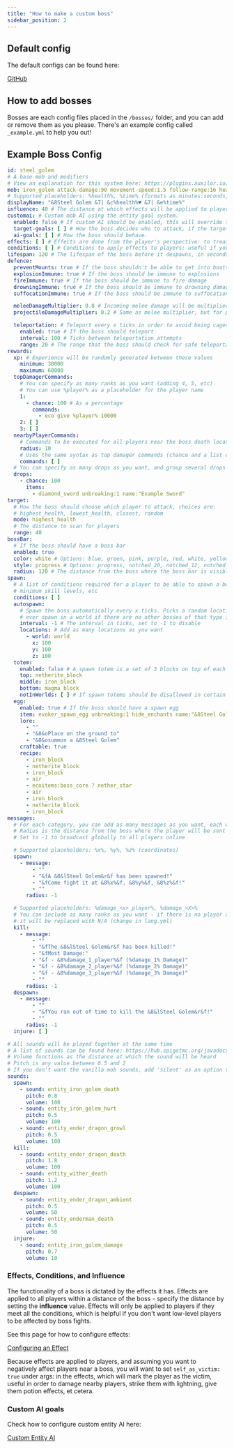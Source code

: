 ```yaml
---
title: "How to make a custom boss"
sidebar_position: 2
---
```


## Default config
The default configs can be found here:

[GitHub](https://github.com/Auxilor/EcoBosses/blob/master/eco-core/core-plugin/src/main/resources/bosses/)

## How to add bosses
Bosses are each config files placed in the `/bosses/` folder, and you can add or remove them as you please. There's an example config called `_example.yml` to help you out!

## Example Boss Config

```yaml
id: steel_golem
# A base mob and modifiers
# View an explanation for this system here: https://plugins.auxilor.io/all-plugins/the-entity-lookup-system
mob: iron_golem attack-damage:90 movement-speed:1.5 follow-range:16 health:1200
# Supported placeholders: %health%, %time% (formats as minutes:seconds, eg 1:56)
displayName: "&8Steel Golem &7| &c%health%♥ &7| &e%time%"
influence: 40 # The distance at which effects will be applied to players
customai: # Custom mob AI using the entity goal system.
  enabled: false # If custom AI should be enabled, this will override the vanilla mob behaviour.
  target-goals: [ ] # How the boss decides who to attack, if the target mode isn't being used.
  ai-goals: [ ] # How the boss should behave.
effects: [ ] # Effects are done from the player's perspective: to treat the player as the victim, use the self_as_victim option in args
conditions: [ ] # Conditions to apply effects to players; useful if you don't want to affect low-level players
lifespan: 120 # The lifespan of the boss before it despawns, in seconds. Set to a massive number to disable.
defence:
  preventMounts: true # If the boss shouldn't be able to get into boats, minecarts, etc
  explosionImmune: true # If the boss should be immune to explosions
  fireImmune: true # If the boss should be immune to fire damage
  drowningImmune: true # If the boss should be immune to drowning damage
  suffocationImmune: true # If the boss should be immune to suffocation

  meleeDamageMultiplier: 0.8 # Incoming melee damage will be multiplied by this value. Set to 0 to render immune against melee
  projectileDamageMultiplier: 0.2 # Same as melee multiplier, but for projectiles

  teleportation: # Teleport every x ticks in order to avoid being caged in obsidian or similar
    enabled: true # If the boss should teleport
    interval: 100 # Ticks between teleportation attempts
    range: 20 # The range that the boss should check for safe teleportation blocks.
rewards:
  xp: # Experience will be randomly generated between these values
    minimum: 30000
    maximum: 60000
  topDamagerCommands:
    # You can specify as many ranks as you want (adding 4, 5, etc)
    # You can use %player% as a placeholder for the player name
    1:
      - chance: 100 # As a percentage
        commands:
          - eco give %player% 10000
    2: [ ]
    3: [ ]
  nearbyPlayerCommands:
    # Commands to be executed for all players near the boss death location
    radius: 10
    # Uses the same syntax as top damager commands (chance and a list of commands, can use %player%)
    commands: [ ]
  # You can specify as many drops as you want, and group several drops together under one chance
  drops:
    - chance: 100
      items:
        - diamond_sword unbreaking:1 name:"Example Sword"
target:
  # How the boss should choose which player to attack, choices are:
  # highest_health, lowest_health, closest, random
  mode: highest_health
  # The distance to scan for players
  range: 40
bossBar:
  # If the boss should have a boss bar
  enabled: true
  color: white # Options: blue, green, pink, purple, red, white, yellow
  style: progress # Options: progress, notched_20, notched_12, notched_10, notched_6
  radius: 120 # The distance from the boss where the boss bar is visible
spawn:
  # A list of conditions required for a player to be able to spawn a boss, useful to set
  # minimum skill levels, etc
  conditions: [ ]
  autospawn:
    # Spawn the boss automatically every x ticks. Picks a random location, but will only
    # ever spawn in a world if there are no other bosses of that type in the world.
    interval: -1 # The interval in ticks, set to -1 to disable
    locations: # Add as many locations as you want
      - world: world
        x: 100
        y: 100
        z: 100
  totem:
    enabled: false # A spawn totem is a set of 3 blocks on top of each other to spawn a boss (like a snow golem)
    top: netherite_block
    middle: iron_block
    bottom: magma_block
    notInWorlds: [ ] # If spawn totems should be disallowed in certain worlds, specify them here
  egg:
    enabled: true # If the boss should have a spawn egg
    item: evoker_spawn_egg unbreaking:1 hide_enchants name:"&8Steel Golem&f Spawn Egg"
    lore:
      - ""
      - "&8&oPlace on the ground to"
      - "&8&osummon a &8Steel Golem"
    craftable: true
    recipe:
      - iron_block
      - netherite_block
      - iron_block
      - air
      - ecoitems:boss_core ? nether_star
      - air
      - iron_block
      - netherite_block
      - iron_block
messages:
  # For each category, you can add as many messages as you want, each with their own radius.
  # Radius is the distance from the boss where the player will be sent the message
  # Set to -1 to broadcast globally to all players online

  # Supported placeholders: %x%, %y%, %z% (coordinates)
  spawn:
    - message:
        - ""
        - "&fA &8&lSteel Golem&r&f has been spawned!"
        - "&fCome fight it at &8%x%&f, &8%y%&f, &8%z%&f!"
        - ""
      radius: -1

  # Supported placeholders: %damage_<x>_player%, %damage_<X>%
  # You can include as many ranks as you want - if there is no player at a certain rank,
  # it will be replaced with N/A (change in lang.yml)
  kill:
    - message:
        - ""
        - "&fThe &8&lSteel Golem&r&f has been killed!"
        - "&fMost Damage:"
        - "&f - &8%damage_1_player%&f (%damage_1% Damage)"
        - "&f - &8%damage_2_player%&f (%damage_2% Damage)"
        - "&f - &8%damage_3_player%&f (%damage_3% Damage)"
        - ""
      radius: -1
  despawn:
    - message:
        - ""
        - "&fYou ran out of time to kill the &8&lSteel Golem&r&f!"
        - ""
      radius: -1
  injure: [ ]

# All sounds will be played together at the same time
# A list of sounds can be found here: https://hub.spigotmc.org/javadocs/bukkit/org/bukkit/Sound.html
# Volume functions as the distance at which the sound will be heard
# Pitch is any value between 0.5 and 2
# If you don't want the vanilla mob sounds, add 'silent' as an option to the mob
sounds:
  spawn:
    - sound: entity_iron_golem_death
      pitch: 0.8
      volume: 100
    - sound: entity_iron_golem_hurt
      pitch: 0.5
      volume: 100
    - sound: entity_ender_dragon_growl
      pitch: 0.5
      volume: 100
  kill:
    - sound: entity_ender_dragon_death
      pitch: 1.8
      volume: 100
    - sound: entity_wither_death
      pitch: 1.2
      volume: 100
  despawn:
    - sound: entity_ender_dragon_ambient
      pitch: 0.5
      volume: 50
    - sound: entity_enderman_death
      pitch: 0.5
      volume: 50
  injure:
    - sound: entity_iron_golem_damage
      pitch: 0.7
      volume: 10
```

### Effects, Conditions, and Influence
The functionality of a boss is dictated by the effects it has. Effects are applied to all players within a distance of the boss - specify the distance by setting the **influence** value. Effects will only be applied to players if they meet all the conditions, which is helpful if you don't want low-level players to be affected by boss fights.

See this page for how to configure effects:

[Configuring an Effect](https://plugins.auxilor.io/effects/configuring-an-effect)

Because effects are applied to players, and assuming you want to negatively affect players near a boss, you will want to set `self_as_victim: true` under args: in the effects, which will mark the player as the victim, useful in order to damage nearby players, strike them with lightning, give them potion effects, et cetera.

### Custom AI goals
Check how to configure custom entity AI here:

[Custom Entity AI](https://plugins.auxilor.io/all-plugins/custom-entity-ai)
